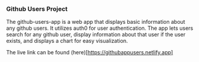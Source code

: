 ### Github Users Project

The github-users-app is a web app that displays basic information about any github users. It utilizes auth0 for user authentication. The app lets users search for any github user, display information about that user if the user exists, and displays a chart for easy visualization. 

The live link can be found (here)[https://githubappusers.netlify.app]
